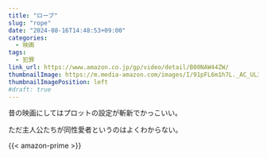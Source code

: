 ```yaml
---
title: "ロープ"
slug: "rope"
date: "2024-08-16T14:48:53+09:00"
categories:
  - 映画
tags:
  - 犯罪
link_url: https://www.amazon.co.jp/gp/video/detail/B00NAW44ZW/
thumbnailImage: https://m.media-amazon.com/images/I/91pFL6m1h7L._AC_UL320_.jpg
thumbnailImagePosition: left
#draft: true
---
```

昔の映画にしてはプロットの設定が斬新でかっこいい。
<!--more-->
ただ主人公たちが同性愛者というのはよくわからない。

{{< amazon-prime >}}
